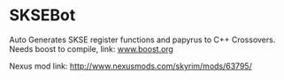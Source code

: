 # SKSEBot
Auto Generates SKSE register functions and papyrus to C++ Crossovers.
Needs boost to compile, link: www.boost.org

Nexus mod link: http://www.nexusmods.com/skyrim/mods/63795/
